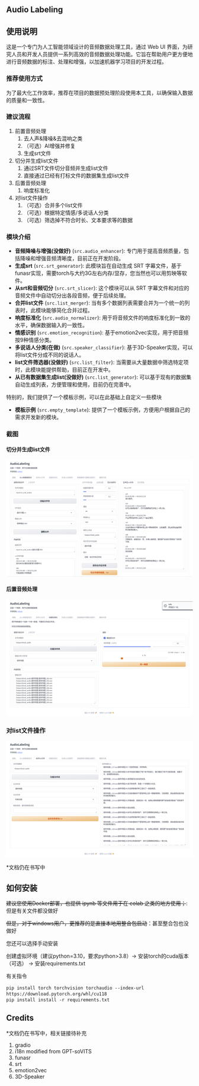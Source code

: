 ## Audio Labeling

## 使用说明
这是一个专门为人工智能领域设计的音频数据处理工具，通过 Web UI 界面，为研究人员和开发人员提供一系列高效的音频数据处理功能。它旨在帮助用户更方便地进行音频数据的标注、处理和增强，以加速机器学习项目的开发过程。

### 推荐使用方式
为了最大化工作效率，推荐在项目的数据预处理阶段使用本工具，以确保输入数据的质量和一致性。

### 建议流程

1. 前置音频处理
   1. 去人声&降噪&去混响之类
   2. （可选）AI增强并修复
   3. 生成srt文件
2. 切分并生成list文件
   1. 通过SRT文件切分音频并生成list文件
   2. 直接通过已经有打标文件的数据集生成list文件
3. 后置音频处理
   1. 响度标准化
4. 对list文件操作
   1. （可选）合并多个list文件
   2. （可选）根据特定情感/多说话人分类
   3. （可选）筛选掉不符合时长、文本要求等的数据

### 模块介绍

- **音频降噪与增强(没做好)** (`src.audio_enhancer`): 专门用于提高音频质量，包括降噪和增强音频清晰度，目前正在开发阶段。
- **生成srt** (`src.srt_generator`): 此模块旨在自动生成 SRT 字幕文件，基于funasr实现，需要torch与大约3G左右内存/显存，您当然也可以用剪映等软件。
- **从srt和音频切分** (`src.srt_slicer`): 这个模块可以从 SRT 字幕文件和对应的音频文件中自动切分出各段音频，便于后续处理。
- **合并list文件** (`src.list_merger`): 当有多个数据列表需要合并为一个统一的列表时，此模块能够简化合并过程。
- **响度标准化** (`src.audio_normalizer`): 用于将音频文件的响度标准化到一致的水平，确保数据输入的一致性。
- **情感识别** (`src.emotion_recognition`): 基于emotion2vec实现，用于把音频按9种情感分类。
- **多说话人分类(在做)** (`src.speaker_classifier`): 基于3D-Speaker实现，可以将list文件分成不同的说话人。
- **list文件筛选器(没做好)** (`src.list_filter`): 当需要从大量数据中筛选特定项时，此模块能提供帮助，目前正在开发中。
- **从已有数据集生成list(没做好)** (`src.list_generator`): 可以基于现有的数据集自动生成列表，方便管理和使用，目前仍在完善中。

特别的，我们提供了一个模板示例，可以在此基础上自定义一些模块

- **模板示例** (`src.empty_template`): 提供了一个模板示例，方便用户根据自己的需求开发新的模块。

### 截图

#### 切分并生成list文件

![image-20240402032542345](./assets/image-20240402032542345.png)

#### 后置音频处理

![image-20240402032421491](./assets/image-20240402032421491.png)

### 对list文件操作

![image-20240402032803436](./assets/image-20240402032803436.png)

*文档仍在书写中

## 如何安装

~~建议您使用Docker部署，也提供 ipynb 等文件用于在 colab 之类的地方使用；~~: 但是有关文件都没做好

~~但是，对于windows用户，更推荐的是直接本地用整合包启动~~：甚至整合包也没做好

您还可以选择手动安装

创建虚拟环境（建议python=3.10，要求python>3.8）-> 安装torch的cuda版本（可选） -> 安装requirements.txt

有关指令

``` 
pip install torch torchvision torchaudio --index-url https://download.pytorch.org/whl/cu118
pip install install -r requirements.txt
```





## Credits

*文档仍在书写中，相关链接待补充

1. gradio
2. i18n modified from GPT-soVITS
3. funasr
4. srt
5. emotion2vec
6. 3D-Speaker